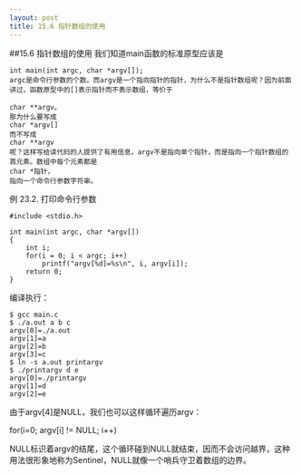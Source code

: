 ```yaml
---
layout: post
title: 15.6 指针数组的使用 
---
```

##15.6 指针数组的使用
我们知道main函数的标准原型应该是

	int main(int argc, char *argv[]);
	argc是命令行参数的个数。而argv是一个指向指针的指针，为什么不是指针数组呢？因为前面讲过，函数原型中的[]表示指针而不表示数组，等价于

	char **argv。
	那为什么要写成
	char *argv[]
	而不写成
	char **argv
	呢？这样写给读代码的人提供了有用信息，argv不是指向单个指针，而是指向一个指针数组的首元素。数组中每个元素都是
	char *指针，
	指向一个命令行参数字符串。

例 23.2. 打印命令行参数

	#include <stdio.h>

	int main(int argc, char *argv[])
	{
		int i;
		for(i = 0; i < argc; i++)
			printf("argv[%d]=%s\n", i, argv[i]);
		return 0;
	}


编译执行：

	$ gcc main.c
	$ ./a.out a b c
	argv[0]=./a.out
	argv[1]=a
	argv[2]=b
	argv[3]=c
	$ ln -s a.out printargv
	$ ./printargv d e 
	argv[0]=./printargv
	argv[1]=d
	argv[2]=e

由于argv[4]是NULL，我们也可以这样循环遍历argv：

for(i=0; argv[i] != NULL; i++)

NULL标识着argv的结尾，这个循环碰到NULL就结束，因而不会访问越界，这种用法很形象地称为Sentinel，NULL就像一个哨兵守卫着数组的边界。
